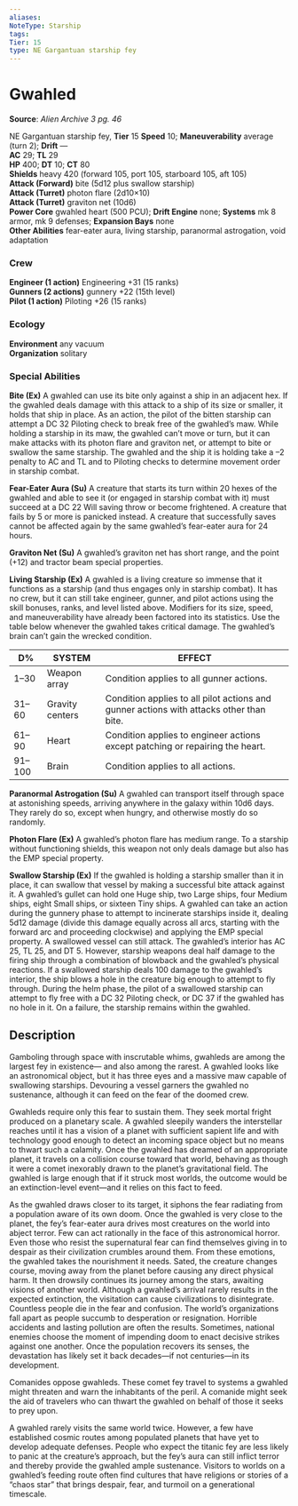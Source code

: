```yaml
---
aliases: 
NoteType: Starship
tags: 
Tier: 15
type: NE Gargantuan starship fey
---
```


# Gwahled

**Source**:  _Alien Archive 3 pg. 46_

NE Gargantuan starship fey, **Tier** 15 
**Speed** 10; **Maneuverability** average (turn 2); **Drift** —  
**AC** 29; **TL** 29  
**HP** 400; **DT** 10; **CT** 80  
**Shields** heavy 420 (forward 105, port 105, starboard 105, aft 105)  
**Attack (Forward)** bite (5d12 plus swallow starship)  
**Attack (Turret)** photon flare (2d10×10)  
**Attack (Turret)** graviton net (10d6)  
**Power Core** gwahled heart (500 PCU); **Drift Engine** none; **Systems** mk 8 armor, mk 9 defenses; **Expansion Bays** none  
**Other Abilities** fear-eater aura, living starship, paranormal astrogation, void adaptation

### Crew

**Engineer (1 action)** Engineering +31 (15 ranks)  
**Gunners (2 actions)** gunnery +22 (15th level)  
**Pilot (1 action)** Piloting +26 (15 ranks)

### Ecology

**Environment** any vacuum  
**Organization** solitary

### Special Abilities

**Bite (Ex)** A gwahled can use its bite only against a ship in an adjacent hex. If the gwahled deals damage with this attack to a ship of its size or smaller, it holds that ship in place. As an action, the pilot of the bitten starship can attempt a DC 32 Piloting check to break free of the gwahled’s maw. While holding a starship in its maw, the gwahled can’t move or turn, but it can make attacks with its photon flare and graviton net, or attempt to bite or swallow the same starship. The gwahled and the ship it is holding take a –2 penalty to AC and TL and to Piloting checks to determine movement order in starship combat.

**Fear-Eater Aura (Su)** A creature that starts its turn within 20 hexes of the gwahled and able to see it (or engaged in starship combat with it) must succeed at a DC 22 Will saving throw or become frightened. A creature that fails by 5 or more is panicked instead. A creature that successfully saves cannot be affected again by the same gwahled’s fear-eater aura for 24 hours.

**Graviton Net (Su)** A gwahled’s graviton net has short range, and the point (+12) and tractor beam special properties.

**Living Starship (Ex)** A gwahled is a living creature so immense that it functions as a starship (and thus engages only in starship combat). It has no crew, but it can still take engineer, gunner, and pilot actions using the skill bonuses, ranks, and level listed above. Modifiers for its size, speed, and maneuverability have already been factored into its statistics. Use the table below whenever the gwahled takes critical damage. The gwahled’s brain can’t gain the wrecked condition.

| D%     | SYSTEM          | EFFECT                                                                                  |
|--------|-----------------|-----------------------------------------------------------------------------------------|
| 1–30   | Weapon array    | Condition applies to all gunner actions.                                                |
| 31–60  | Gravity centers | Condition applies to all pilot actions and gunner actions with attacks other than bite. |
| 61–90  | Heart           | Condition applies to engineer actions except patching or repairing the heart.           |
| 91–100 | Brain           | Condition applies to all actions.                                                       |

**Paranormal Astrogation (Su)** A gwahled can transport itself through space at astonishing speeds, arriving anywhere in the galaxy within 10d6 days. They rarely do so, except when hungry, and otherwise mostly do so randomly.

**Photon Flare (Ex)** A gwahled’s photon flare has medium range. To a starship without functioning shields, this weapon not only deals damage but also has the EMP special property.

**Swallow Starship (Ex)** If the gwahled is holding a starship smaller than it in place, it can swallow that vessel by making a successful bite attack against it. A gwahled’s gullet can hold one Huge ship, two Large ships, four Medium ships, eight Small ships, or sixteen Tiny ships. A gwahled can take an action during the gunnery phase to attempt to incinerate starships inside it, dealing 5d12 damage (divide this damage equally across all arcs, starting with the forward arc and proceeding clockwise) and applying the EMP special property. A swallowed vessel can still attack. The gwahled’s interior has AC 25, TL 25, and DT 5. However, starship weapons deal half damage to the firing ship through a combination of blowback and the gwahled’s physical reactions. If a swallowed starship deals 100 damage to the gwahled’s interior, the ship blows a hole in the creature big enough to attempt to fly through. During the helm phase, the pilot of a swallowed starship can attempt to fly free with a DC 32 Piloting check, or DC 37 if the gwahled has no hole in it. On a failure, the starship remains within the gwahled.

## Description

Gamboling through space with inscrutable whims, gwahleds are among the largest fey in existence— and also among the rarest. A gwahled looks like an astronomical object, but it has three eyes and a massive maw capable of swallowing starships. Devouring a vessel garners the gwahled no sustenance, although it can feed on the fear of the doomed crew.

Gwahleds require only this fear to sustain them. They seek mortal fright produced on a planetary scale. A gwahled sleepily wanders the interstellar reaches until it has a vision of a planet with sufficient sapient life and with technology good enough to detect an incoming space object but no means to thwart such a calamity. Once the gwahled has dreamed of an appropriate planet, it travels on a collision course toward that world, behaving as though it were a comet inexorably drawn to the planet’s gravitational field. The gwahled is large enough that if it struck most worlds, the outcome would be an extinction-level event—and it relies on this fact to feed.

As the gwahled draws closer to its target, it siphons the fear radiating from a population aware of its own doom. Once the gwahled is very close to the planet, the fey’s fear-eater aura drives most creatures on the world into abject terror. Few can act rationally in the face of this astronomical horror. Even those who resist the supernatural fear can find themselves giving in to despair as their civilization crumbles around them. From these emotions, the gwahled takes the nourishment it needs. Sated, the creature changes course, moving away from the planet before causing any direct physical harm. It then drowsily continues its journey among the stars, awaiting visions of another world. Although a gwahled’s arrival rarely results in the expected extinction, the visitation can cause civilizations to disintegrate. Countless people die in the fear and confusion. The world’s organizations fall apart as people succumb to desperation or resignation. Horrible accidents and lasting pollution are often the results. Sometimes, national enemies choose the moment of impending doom to enact decisive strikes against one another. Once the population recovers its senses, the devastation has likely set it back decades—if not centuries—in its development.

Comanides oppose gwahleds. These comet fey travel to systems a gwahled might threaten and warn the inhabitants of the peril. A comanide might seek the aid of travelers who can thwart the gwahled on behalf of those it seeks to prey upon.

A gwahled rarely visits the same world twice. However, a few have established cosmic routes among populated planets that have yet to develop adequate defenses. People who expect the titanic fey are less likely to panic at the creature’s approach, but the fey’s aura can still inflict terror and thereby provide the gwahled ample sustenance. Visitors to worlds on a gwahled’s feeding route often find cultures that have religions or stories of a “chaos star” that brings despair, fear, and turmoil on a generational timescale.
